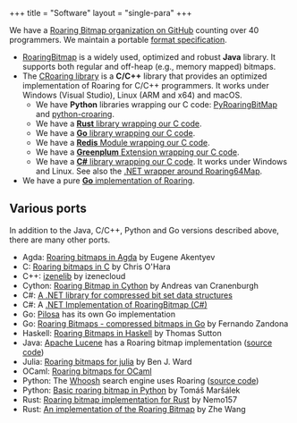 +++
title = "Software"
layout = "single-para"
+++

We have a [Roaring Bitmap organization on GitHub](https://github.com/RoaringBitmap) counting over 40 programmers. We
maintain a portable [format specification](https://github.com/RoaringBitmap/RoaringFormatSpec).

* [RoaringBitmap](https://github.com/lemire/RoaringBitmap/) is a widely used, optimized and robust **Java** library. It supports both regular and off-heap (e.g., memory mapped) bitmaps.
* The [CRoaring library](https://github.com/RoaringBitmap/CRoaring) is a **C/C++** library that provides an optimized implementation of Roaring for C/C++ programmers. It works under Windows (Visual Studio), Linux (ARM and x64) and macOS.
  *   We have **Python** libraries wrapping our C code: [PyRoaringBitMap](https://github.com/Ezibenroc/PyRoaringBitMap) and [python-croaring](https://github.com/sunzhaoping/python-croaring).
  *   We have a [**Rust** library wrapping our C code](https://github.com/saulius/croaring-rs).
  *   We have a [**Go** library wrapping our C code](https://github.com/RoaringBitmap/gocroaring).    
  *   We have a [**Redis** Module wrapping our C code](https://github.com/aviggiano/redis-roaring).
  *   We have a [**Greenplum** Extension wrapping our C code](https://github.com/zeromax007/gpdb-roaringbitmap).
  *   We have a [**C#** library wrapping our C code](https://github.com/RogueException/CRoaring.Net). It works under Windows and Linux. See also the  [.NET wrapper around Roaring64Map](https://github.com/RoaringBitmap/RoaringCLI).
* We have a pure [**Go** implementation of Roaring](https://github.com/RoaringBitmap/roaring).

## Various ports

In addition to the Java, C/C++, Python and Go versions described above, there are many other ports.

* Agda: [Roaring bitmaps in Agda](https://github.com/ak3n/agda-roaring) by Eugene Akentyev
* C: [Roaring bitmaps in C](https://github.com/chriso/roaring-bitmap) by Chris O'Hara
* C++: [izenelib](https://github.com/izenecloud/izenelib/blob/master/include/am/bitmap/RoaringBitmap.h) by izenecloud
* Cython: [Roaring Bitmap in Cython](https://github.com/andreasvc/roaringbitmap) by Andreas van Cranenburgh
* C#: [A .NET library for compressed bit set data structures](https://github.com/BitSetsNet/BitSetsNet)
* C#: A [.NET Implementation of RoaringBitmap (C#)](https://github.com/Tornhoof/RoaringBitmap)
* Go: [Pilosa](https://www.pilosa.com/) has its own Go implementation
* Go: [Roaring Bitmaps - compressed bitmaps in Go](https://github.com/fzandona/goroar) by Fernando Zandona
* Haskell: [Roaring Bitmaps in Haskell](https://github.com/thsutton/leonine) by Thomas Sutton
* Java: [Apache Lucene](https://lucene.apache.org/core/) has a Roaring bitmap implementation ([source code](https://github.com/apache/lucene-solr))
* Julia: [Roaring bitmaps for julia](https://github.com/Ward9250/Roaring.jl) by Ben J. Ward
* OCaml:  [Roaring bitmaps for OCaml](https://github.com/travisbrady/ocaml-roaring)
* Python: The [Whoosh](https://pypi.python.org/pypi/Whoosh/) search engine uses Roaring ([source code](https://bitbucket.org/mchaput/whoosh/wiki/Home))
* Python: [Basic roaring bitmap in Python](https://github.com/burtgulash/roarink) by Tomáš Maršálek
* Rust: [Roaring bitmap implementation for Rust](https://nemo157.com/roaring-rs/) by Nemo157
* Rust: [An implementation of the Roaring Bitmap](https://github.com/0x1997/roaring-bitmap) by Zhe Wang
